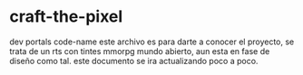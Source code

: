 # craft-the-pixel
dev portals code-name
este archivo es para darte a conocer el proyecto, se trata de un rts con tintes mmorpg mundo abierto, aun esta en fase de  diseño como tal. este documento se ira actualizando poco a poco.
